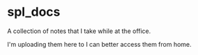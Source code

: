 # spl_docs

A collection of notes that I take while at the office.

I'm uploading them here to I can better access them from home.
